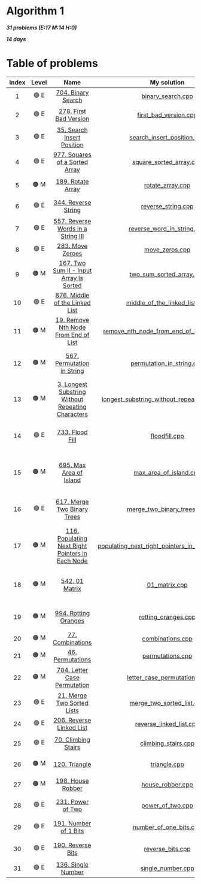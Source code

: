
# Algorithm 1
<i> <b> 31 problems (E:17 M:14 H:0) </b> </i>

<i> <b> 14 days </b> </i> 
# Table of problems
| Index | Level            | Name                   |  My solution           |       Tags|
| :------------: | :----------: | :----------: |:----------: |:----------: |
| 1 | :green_circle: E | [704. Binary Search](https://leetcode.com/problems/binary-search/)| [binary_search.cpp](https://github.com/pducanh2000/DataStructures_Algorithms/blob/main/leetcode/algorithm1/solutions/binary_search.cpp) | `Array` `Binary Search` |
| 2 | :green_circle: E  | [278. First Bad Version](https://leetcode.com/problems/first-bad-version/) | [first_bad_version.cpp](https://github.com/pducanh2000/DataStructures_Algorithms/blob/main/leetcode/algorithm1/solutions/first_bad_version.cpp) |`Binary Search` `Iteractive` |
| 3 | :green_circle: E | [35. Search Insert Position](https://leetcode.com/problems/search-insert-position/)| [search_insert_position.cpp](https://github.com/pducanh2000/DataStructures_Algorithms/blob/main/leetcode/algorithm1/solutions/search_insert_position.cpp) | `Array` `Binary Search` |
| 4 | :green_circle: E | [977. Squares of a Sorted Array](https://leetcode.com/problems/squares-of-a-sorted-array/)| [square_sorted_array.cpp](https://github.com/pducanh2000/DataStructures_Algorithms/blob/main/leetcode/algorithm1/solutions/square_sorted_array.cpp) | `Array` `Two Pointers` `Sorting` |
| 5 | :orange_circle: M | [189. Rotate Array](https://leetcode.com/problems/rotate-array/)| [rotate_array.cpp](https://github.com/pducanh2000/DataStructures_Algorithms/blob/main/leetcode/algorithm1/solutions/rotate_array.cpp) | `Array` `Two Pointers` `Math` |
| 6 | :green_circle: E | [344. Reverse String](https://leetcode.com/problems/reverse-string/)| [reverse_string.cpp](https://github.com/pducanh2000/DataStructures_Algorithms/blob/main/leetcode/algorithm1/solutions/reverse_string.cpp) | `Two Pointers` `String` `Recursion` |
| 7 | :green_circle: E | [557. Reverse Words in a String III](https://leetcode.com/problems/reverse-words-in-a-string-iii/)| [reverse_word_in_string.cpp](https://github.com/pducanh2000/DataStructures_Algorithms/blob/main/leetcode/algorithm1/solutions/reverse_word_in_string.cpp) |`Two Pointers` `String`  |
| 8 | :green_circle: E | [283. Move Zeroes](https://leetcode.com/problems/move-zeroes/)| [move_zeros.cpp](https://github.com/pducanh2000/DataStructures_Algorithms/blob/main/leetcode/algorithm1/solutions/move_zeros.cpp) | `Array` `Two Pointers` |
| 9 | :orange_circle: M | [167. Two Sum II - Input Array Is Sorted](https://leetcode.com/problems/two-sum-ii-input-array-is-sorted/)| [two_sum_sorted_array.cpp](https://github.com/pducanh2000/DataStructures_Algorithms/blob/main/leetcode/algorithm1/solutions/two_sum_sorted_array.cpp) | `Array` `Two Pointers` `Binary Search` |
| 10 | :green_circle: E | [876. Middle of the Linked List](https://leetcode.com/problems/middle-of-the-linked-list/)| [middle_of_the_linked_list.cpp](https://github.com/pducanh2000/DataStructures_Algorithms/blob/main/leetcode/algorithm1/solutions/middle_of_the_linked_list.cpp) | `Linked list` `Two Pointers` |
| 11 | :orange_circle: M | [19. Remove Nth Node From End of List](https://leetcode.com/problems/remove-nth-node-from-end-of-list/)| [remove_nth_node_from_end_of_linkedlist.cpp](https://github.com/pducanh2000/DataStructures_Algorithms/blob/main/leetcode/algorithm1/solutions/remove_nth_node_from_end_of_linkedlist.cpp) | `Linked list` `Two Pointers` |
| 12 | :orange_circle: M| [567. Permutation in String](https://leetcode.com/problems/permutation-in-string/)| [permutation_in_string.cpp](https://github.com/pducanh2000/DataStructures_Algorithms/blob/main/leetcode/algorithm1/solutions/permutation_in_string.cpp) | `Hash table` `Two Pointers` `String` `Sliding Window` |
| 13 | :orange_circle: M| [3. Longest Substring Without Repeating Characters](https://leetcode.com/problems/longest-substring-without-repeating-characters/)| [longest_substring_without_repeating_char.cpp](https://github.com/pducanh2000/DataStructures_Algorithms/blob/main/leetcode/algorithm1/solutions/longest_substring_without_repeating_char.cpp) | `Hash table` `String` `Sliding Window`|
| 14 | :green_circle: E | [733. Flood Fill](https://leetcode.com/problems/flood-fill/)| [floodfill.cpp](https://github.com/pducanh2000/DataStructures_Algorithms/blob/main/leetcode/algorithm1/solutions/floodfill.cpp) | `Array` `Depth-First Search` `Breadth First-Search` `Mattrix` |
| 15 | :orange_circle: M | [695. Max Area of Island](https://leetcode.com/problems/max-area-of-island/)| [max_area_of_island.cpp](https://github.com/pducanh2000/DataStructures_Algorithms/blob/main/leetcode/algorithm1/solutions/max_area_of_island.cpp) | `Array` `Depth-First Search` `Breadth-First Search` `Mattrix` `Union Find`|
| 16 | :green_circle: E | [617. Merge Two Binary Trees](https://leetcode.com/problems/merge-two-binary-trees/)| [merge_two_binary_trees.cpp](https://github.com/pducanh2000/DataStructures_Algorithms/blob/main/leetcode/algorithm1/solutions/merge_two_binary_trees.cpp) | `Tree` `Depth-First Search` `Breadth-First Search` `Binary Tree` |
| 17 | :orange_circle: M | [116. Populating Next Right Pointers in Each Node](https://leetcode.com/problems/populating-next-right-pointers-in-each-node/)| [populating_next_right_pointers_in_each_note.cpp](https://github.com/pducanh2000/DataStructures_Algorithms/blob/main/leetcode/algorithm1/solutions/populating_next_right_pointers_in_each_note.cpp) | `Linked List` `Tree` `Depth-First Search` `Breadth-First Search` `Binary Tree` |
| 18 | :orange_circle: M| [542. 01 Matrix](https://leetcode.com/problems/01-matrix/)| [01_matrix.cpp](https://github.com/pducanh2000/DataStructures_Algorithms/blob/main/leetcode/algorithm1/solutions/01_matrix.cpp) | `Array` `Dynamic Programming` `Breadth-First Search` `Mattrix`|
| 19 | :orange_circle: M| [994. Rotting Oranges](https://leetcode.com/problems/rotting-oranges/)| [rotting_oranges.cpp](https://github.com/pducanh2000/DataStructures_Algorithms/blob/main/leetcode/algorithm1/solutions/rotting_oranges.cpp) | `Array` `Breadth First-Search` `Mattrix` |
| 20 | :orange_circle: M| [77. Combinations](https://leetcode.com/problems/combinations/)| [combinations.cpp](https://github.com/pducanh2000/DataStructures_Algorithms/blob/main/leetcode/algorithm1/solutions/combinations.cpp) | `Backtracking` |
| 21 | :orange_circle: M| [46. Permutations](https://leetcode.com/problems/permutations/)| [permutations.cpp](https://github.com/pducanh2000/DataStructures_Algorithms/blob/main/leetcode/algorithm1/solutions/permutations.cpp) | `Array` `Backtracking` |
| 22 | :orange_circle: M | [784. Letter Case Permutation](https://leetcode.com/problems/letter-case-permutation/)| [letter_case_permutation.cpp](https://github.com/pducanh2000/DataStructures_Algorithms/blob/main/leetcode/algorithm1/solutions/letter_case_permutation.cpp) | `String` `Backtracking` `Bit Manipulation`|
| 23 | :green_circle: E | [21. Merge Two Sorted Lists](https://leetcode.com/problems/merge-two-sorted-lists/)| [merge_two_sorted_list.cpp](https://github.com/pducanh2000/DataStructures_Algorithms/blob/main/leetcode/algorithm1/solutions/merge_two_sorted_list.cpp) |`Linked list` `Recursion` |
| 24 | :green_circle: E | [206. Reverse Linked List](https://leetcode.com/problems/reverse-linked-list/)| [reverse_linked_list.cpp](https://github.com/pducanh2000/DataStructures_Algorithms/blob/main/leetcode/algorithm1/solutions/reverse_linked_list.cpp) | `Linked list` `Recursion`|
| 25 | :green_circle: E | [70. Climbing Stairs](https://leetcode.com/problems/climbing-stairs/)| [climbing_stairs.cpp](https://github.com/pducanh2000/DataStructures_Algorithms/blob/main/leetcode/algorithm1/solutions/climbing_stairs.cpp) | `Math` `Dynamic Programming` `Memoization`|
| 26 | :orange_circle: M| [120. Triangle](https://leetcode.com/problems/triangle/)| [triangle.cpp](https://github.com/pducanh2000/DataStructures_Algorithms/blob/main/leetcode/algorithm1/solutions/triangle.cpp) | `Array` `Dynamic Programming` |
| 27 | :orange_circle: M| [198. House Robber](https://leetcode.com/problems/house-robber/)| [house_robber.cpp](https://github.com/pducanh2000/DataStructures_Algorithms/blob/main/leetcode/algorithm1/solutions/house_robber.cpp) | `Array` `Dynamic Programming` |
| 28 | :green_circle: E | [231. Power of Two](https://leetcode.com/problems/power-of-two/)| [power_of_two.cpp](https://github.com/pducanh2000/DataStructures_Algorithms/blob/main/leetcode/algorithm1/solutions/power_of_two.cpp) | `Math` `Bit Manipulation` `Recursion`|
| 29 | :green_circle: E | [191. Number of 1 Bits](https://leetcode.com/problems/number-of-1-bits/)| [number_of_one_bits.cpp](https://github.com/pducanh2000/DataStructures_Algorithms/blob/main/leetcode/algorithm1/solutions/number_of_one_bits.cpp) | `Divide and Conquer` `Bit Manipulation` |
| 30 | :green_circle: E | [190. Reverse Bits](https://leetcode.com/problems/reverse-bits/)| [reverse_bits.cpp](https://github.com/pducanh2000/DataStructures_Algorithms/blob/main/leetcode/algorithm1/solutions/reverse_bits.cpp) | `Divide and Conquer` `Bit Manipulation` |
| 31 | :green_circle: E | [136. Single Number](https://leetcode.com/problems/single-number/)| [single_number.cpp](https://github.com/pducanh2000/DataStructures_Algorithms/blob/main/leetcode/algorithm1/solutions/single_number.cpp) | `Array` `Bit Manipulation`|


